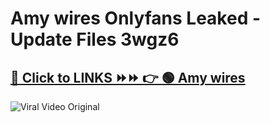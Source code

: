
 # Amy wires Onlyfans Leaked - Update Files 3wgz6

## <h2><a href="https://clipsfans.com/Amy_wires&ref=git">🔗 Click to LINKS ⏩⏩ 👉 🟢 Amy wires </a></h2>

<a href="https://clipsfans.com/Amy_wires&ref=git" rel="nofollow" data-target="animated-image.originalLink"><img src="https://i.ibb.co.com/xMMVF88/686577567.gif" alt="Viral Video Original" style="max-width: 100%; display: inline-block;" data-target="animated-image.originalImage"></a>

